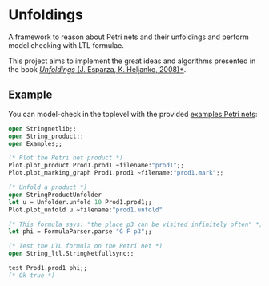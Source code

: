 # Unfoldings

A framework to reason about Petri nets and their unfoldings and perform model checking with LTL formulae.

This project aims to implement the great ideas and algorithms presented in the book [*Unfoldings* (J. Esparza, K. Heljanko, 2008)*](https://link.springer.com/book/10.1007/978-3-540-77426-6).

## Example

You can model-check in the toplevel with the provided [examples Petri nets](examples/):

```ocaml
open Stringnetlib;;
open String_product;;
open Examples;;

(* Plot the Petri net product *)
Plot.plot_product Prod1.prod1 ~filename:"prod1";;
Plot.plot_marking_graph Prod1.prod1 ~filename:"prod1.mark";;

(* Unfold a product *)
open StringProductUnfolder
let u = Unfolder.unfold 10 Prod1.prod1;;
Plot.plot_unfold u ~filename:"prod1.unfold"

(* This formula says: "the place p3 can be visited infinitely often" *)
let phi = FormulaParser.parse "G F p3";;

(* Test the LTL formula on the Petri net *)
open String_ltl.StringNetfullsync;;

test Prod1.prod1 phi;;
(* Ok true *)
```
